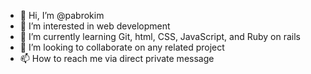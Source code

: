 - 👋 Hi, I’m @pabrokim
- 👀 I’m interested in web development
- 🌱 I’m currently learning Git, html, CSS, JavaScript, and Ruby on rails
- 💞️ I’m looking to collaborate on any related project
- 📫 How to reach me via direct private message

<!---
pabrokim/pabrokim is a ✨ special ✨ repository because its `README.md` (this file) appears on your GitHub profile.
You can click the Preview link to take a look at your changes.
--->
